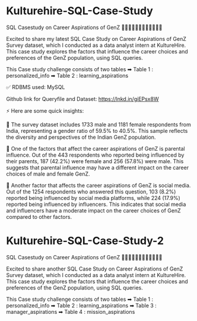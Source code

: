 # Kulturehire-SQL-Case-Study
SQL Casestudy on Career Aspirations of GenZ 👨🏻‍🎓👨🏻‍💻👩🏻‍🔬👩🏻‍💼

Excited to share my latest SQL Case Study on Career Aspirations of GenZ Survey dataset, which I conducted as a data analyst intern at KultureHire. This case study explores the factors that influence the career choices and preferences of the GenZ population, using SQL queries.

This Case study challenge consists of two tables
➡ Table 1 : personalized_info
➡ Table 2 : learning_aspirations

✅ RDBMS used: MySQL

Github link for Queryfile and Dataset:
https://lnkd.in/giEPsx8W

⚡ Here are some quick insights:

📌 The survey dataset includes 1733 male and 1181 female respondents from India, representing a gender ratio of 59.5% to 40.5%. This sample reflects the diversity and perspectives of the Indian GenZ population.

📌 One of the factors that affect the career aspirations of GenZ is parental influence. Out of the 443 respondents who reported being influenced by their parents, 187 (42.2%) were female and 256 (57.8%) were male. This suggests that parental influence may have a different impact on the career choices of male and female GenZ.

📌 Another factor that affects the career aspirations of GenZ is social media. Out of the 1254 respondents who answered this question, 103 (8.2%) reported being influenced by social media platforms, while 224 (17.9%) reported being influenced by influencers. This indicates that social media and influencers have a moderate impact on the career choices of GenZ compared to other factors.


# Kulturehire-SQL-Case-Study-2
SQL Casestudy on Career Aspirations of GenZ 👨🏻‍🎓👨🏻‍💻👩🏻‍🔬👩🏻‍💼

Excited to share another SQL Case Study on Career Aspirations of GenZ Survey dataset, which I conducted as a data analyst intern at KultureHire. This case study explores the factors that influence the career choices and preferences of the GenZ population, using SQL queries.

This Case study challenge consists of two tables
➡ Table 1 : personalized_info
➡ Table 2 : learning_aspirations
➡ Table 3 : manager_aspirations
➡ Table 4 : mission_aspirations
